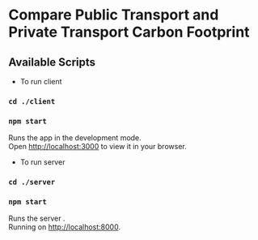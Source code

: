 # Compare Public Transport and Private Transport Carbon Footprint
## Available Scripts

- To run client
### `cd ./client`
### `npm start`

Runs the app in the development mode.\
Open [http://localhost:3000](http://localhost:3000) to view it in your browser.

- To run server
### `cd ./server`
### `npm start`

Runs the server .\
Running on [http://localhost:8000](http://localhost:8000).